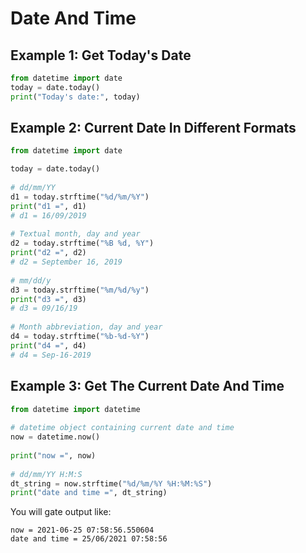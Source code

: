 # Date And Time
## Example 1: Get Today's Date
```python
from datetime import date
today = date.today()
print("Today's date:", today)
```

## Example 2: Current Date In Different Formats
```python
from datetime import date

today = date.today()
 
# dd/mm/YY
d1 = today.strftime("%d/%m/%Y")
print("d1 =", d1)
# d1 = 16/09/2019
 
# Textual month, day and year 
d2 = today.strftime("%B %d, %Y")
print("d2 =", d2)
# d2 = September 16, 2019
 
# mm/dd/y
d3 = today.strftime("%m/%d/%y")
print("d3 =", d3)
# d3 = 09/16/19
 
# Month abbreviation, day and year 
d4 = today.strftime("%b-%d-%Y")
print("d4 =", d4)
# d4 = Sep-16-2019
```

## Example 3: Get The Current Date And Time
```python
from datetime import datetime
 
# datetime object containing current date and time
now = datetime.now()
 
print("now =", now)
 
# dd/mm/YY H:M:S
dt_string = now.strftime("%d/%m/%Y %H:%M:%S")
print("date and time =", dt_string) 
```

You will gate output like:

```
now = 2021-06-25 07:58:56.550604
date and time = 25/06/2021 07:58:56
```
